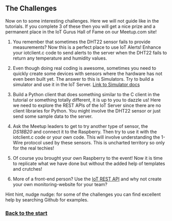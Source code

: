## The Challenges ##

Now on to some interesting challenges. Here we will not guide like in the tutorials. If you complete 3 of these then you will get a nice prize and a permanent place in the IoT Gurus Hall of Fame on our Meetup.com site!

1. You remember that sometimes the DHT22 sensor fails to provide measurements? Now this is a perfect place to use IoT Alerts! Enhance your iotclient.c code to send alerts to the server when the DHT22 fails to return any temperature and humidity values.

2. Even though doing real coding is awesome, sometimes you need to quickly create some devices with sensors where the hardware has not even been built yet. The answer to this is Simulators. Try to build a simulator and use it in the IoT Server.
[Link to Simulator docs](https://docs.oracle.com/en/cloud/paas/iot-cloud/iotgs/using-iot-device-simulator.html)

3. Build a Python client that does something similar to the C client in the tutorial or something totally different, it is up to you to dazzle us! Here we need to explore the REST APIs of the IoT Server since there are no client libraries for Python. You might involve the DHT22 sensor or just send some sample data to the server.

4. Ask the Meetup leaders to get to try another type of sensor, the *DS18B20* and connect it to the Raspberry. Then try to use it with the iotclient.c code or your own code. This will involve understanding the 1-Wire protocol used by these sensors. This is uncharted territory so only for the real techies!

5. Of course you brought your own Raspberry to the event! Now it is time to replicate what we have done but without the added help of templates and crutches!

6. More of a front-end person? Use the [IoT REST API](https://docs.oracle.com/en/cloud/paas/iot-cloud/iotrq/toc.htm "REST API for Oracle Internet of Things Cloud Service") and why not create your own monitoring-website for your team?

Hint hint, nudge nudge: for some of the challenges you can find excellent help by searching Github for examples.

### [Back to the start](../README.md) ###
